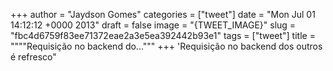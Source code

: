 
+++
author = "Jaydson Gomes"
categories = ["tweet"]
date = "Mon Jul 01 14:12:12 +0000 2013"
draft = false
image = "{TWEET_IMAGE}"
slug = "fbc4d6759f83ee71372eae2a3e5ea392442b93e1"
tags = ["tweet"]
title = """"Requisição no backend do..."""
+++
'Requisição no backend dos outros é refresco"
